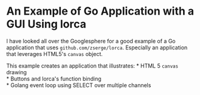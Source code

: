 # An Example of Go Application with a GUI Using lorca 

I have looked all over the Googlesphere for a good example of a Go application 
that uses `github.com/zserge/lorca`.  Especially an application that leverages 
HTML5's `canvas` object.

This example creates an application that illustrates:
	* HTML 5 `canvas` drawing  
	* Buttons and lorca's function binding  
	* Golang event loop using SELECT over multiple channels


